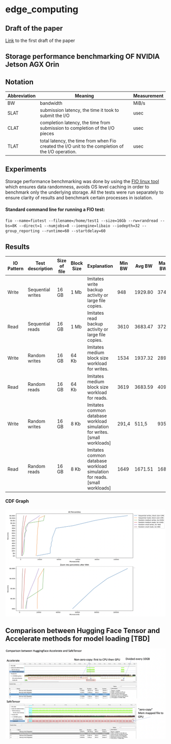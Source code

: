 # edge_computing

## Draft of the paper

[Link](https://github.com/aizamaksutova/edge_computing/blob/main/proposal.pdf) to the first draft of the paper 


## Storage performance benchmarking OF NVIDIA Jetson AGX Orin 

## Notation

 | Abbreviation  | Meaning |  Measurement  |
| ------------- | ------------- | ------------- | 
| BW  | bandwidth  |  MiB/s |
| SLAT  | submission latency, the time it took to submit the I/O |  usec |
| CLAT  | completion latency, the time from submission to completion of the I/O pieces |  usec |
| TLAT  | total latency, the time from when Fio created the I/O unit to the completion of the I/O operation. |  usec |

## Experiments

Storage performance benchmarking was done by using the [FIO linux tool](https://portal.nutanix.com/page/documents/kbs/details?targetId=kA07V000000LX7xSAG#:~:text=Flexible%20IO%20Tester%20(Fio)%20is,used%20for%20storage%20performance%20benchmarking.) which ensures data randomness, avoids OS level caching in order to benchmark only the underlying storage. All the tests were run separately to ensure clarity of results and benchmark certain processes in isolation. 

#### Standard command line for running a FIO test:
```
fio --name=fiotest --filename=/home/test1 --size=16Gb --rw=randread --bs=8K --direct=1 --numjobs=8 --ioengine=libaio --iodepth=32 --group_reporting --runtime=60 --startdelay=60
```

## Results

| IO Pattern | Test description | Size of file | Block Size | Explanation |  Min BW |  Avg BW  | Max BW | Min SLAT | Avg SLAT | Max SLAT | Min CLAT | Avg CLAT | Max CLAT | 95th percentile of CLAT | 99th percentile of CLAT | 99.99th percentile of CLAT | Min TLAT | Avg TLAT | Max TLAT | 
| ------------- | ------------- | ------------- | ------------- | ------------- | ------------- | ------------- | ------------- | ------------- | ------------- | ------------- | ------------- | ------------- | ------------- | ------------- | ------------- | ------------- | ------------- | ------------- | ------------- |
| Write | Sequential writes | 16 GB | 1 Mb| Imitates write backup activity or large file copies.  | 948 | 1929.80 | 3740 | 74 | 192.35 | 49057 | 1327 | 32960.68 | 119571 | 37000 | 55000 | 112000 | 1610 | 33153.64 | 119786 | 
| Read | Sequential reads | 16 GB | 1 Mb | Imitates read backup activity or large file copies.  | 3610 | 3683.47 | 3720 | 29 | 147.19 | 1189 | 8342 | 17219.58 | 33357 | 17957 | 18482 | 25297 | 9156 | 17367.35 | 33393 |
| Write | Random writes | 16 GB | 64 Kb | Imitates medium block size workload for writes.  | 1534 | 1937.32 | 2891 | 9 | 83.27 | 16785 | 92 | 4042.62 | 28713 | 4752 | 6063 | 25297 | 121 | 4126.30 | 28748 |
| Read | Random reads | 16 GB | 64 Kb | Imitates medium block size workload for reads.  | 3619 | 3683.59 | 4097 | 7 | 26.46 | 2016 | 295 | 2140.07 | 9425 | 2933 | 3687 | 5932 | 308 | 2166.84 | 9483 |
| Write | Random writes | 16 GB | 8 Kb | Imitates common database workload simulation for writes. [small workloads]  | 291,4 | 511,5 | 935 | 5 | 117.1 | 6988 | 3 | 3786.24 | 24748 | 5866 | 7177 | 20055 | 141 | 3903.65 | 24805 |
| Read | Random reads | 16 GB | 8 Kb | Imitates common database workload simulation for reads. [small workloads]  | 1649 | 1671.51 | 1689 | 3 | 9.75 | 4676 | 146 | 1185.44 | 9355 | 1647 | 2073 | 3392 | 171 | 1195.36 | 9366 |

#### CDF Graph

![CDF](https://github.com/aizamaksutova/edge_computing/blob/main/imgs/cdf_edge.png)

## Comparison between Hugging Face Tensor and Accelerate methods for model loading [TBD]

![description](https://github.com/aizamaksutova/edge_computing/blob/main/imgs/hf_tensor_accelerate.png)

